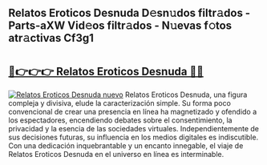 ## Relatos Eroticos Desnuda D𝚎sn𝚞dos filtr𝚊dos - Parts-aXW Vid𝚎os filtr𝚊dos - N𝚞evas f𝚘tos atr𝚊ctivas Cf3g1

# <h2><a href="http://mb3p4y.tromn.icu/?c=Relatos+Eroticos+Desnuda">🔗👉👉👉 Relatos Eroticos Desnuda 🔗🔗</a></h2>

[![Relatos Eroticos Desnuda nuevo](https://i.imgur.com/pEAQMta.gif)](http://mb3p4y.tromn.icu/?c=Relatos+Eroticos+Desnuda)
Relatos Eroticos Desnuda, una figura compleja y divisiva, elude la caracterización simple. Su forma poco convencional de crear una presencia en línea ha magnetizado y ofendido a los espectadores, encendiendo debates sobre el consentimiento, la privacidad y la esencia de las sociedades virtuales. Independientemente de sus decisiones futuras, su influencia en los medios digitales es indiscutible. Con una dedicación inquebrantable y un encanto innegable, el viaje de Relatos Eroticos Desnuda en el universo en línea es interminable.
